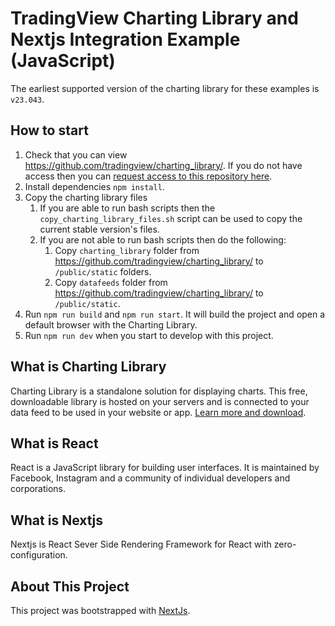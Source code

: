 # TradingView Charting Library and Nextjs Integration Example (JavaScript)

The earliest supported version of the charting library for these examples is `v23.043`.

## How to start

1. Check that you can view https://github.com/tradingview/charting_library/. If you do not have access then you can [request access to this repository here](https://www.tradingview.com/HTML5-stock-forex-bitcoin-charting-library/).
1. Install dependencies `npm install`.
1. Copy the charting library files
	1. If you are able to run bash scripts then the `copy_charting_library_files.sh` script can be used to copy the current stable version's files.
	1. If you are not able to run bash scripts then do the following:
		1. Copy `charting_library` folder from https://github.com/tradingview/charting_library/ to `/public/static` folders.
		1. Copy `datafeeds` folder from https://github.com/tradingview/charting_library/ to `/public/static`.
1. Run `npm run build` and `npm run start`. It will build the project and open a default browser with the Charting Library.
1. Run `npm run dev` when you start to develop with this project.

## What is Charting Library

Charting Library is a standalone solution for displaying charts. This free, downloadable library is hosted on your servers and is connected to your data feed to be used in your website or app. [Learn more and download](https://www.tradingview.com/HTML5-stock-forex-bitcoin-charting-library/).

## What is React

React is a JavaScript library for building user interfaces. It is maintained by Facebook, Instagram and a community of individual developers and corporations.

## What is Nextjs

Nextjs is React Sever Side Rendering Framework for React with zero-configuration.

## About This Project

This project was bootstrapped with [NextJs](https://github.com/zeit/next.js).
